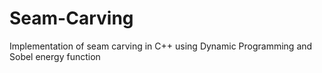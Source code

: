 # Seam-Carving
Implementation of seam carving in C++ using Dynamic Programming and Sobel energy function
